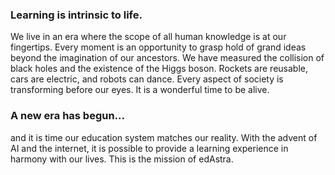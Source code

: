 ### Learning is intrinsic to life.

We live in an era where the scope of all human knowledge is at our fingertips. Every moment is an opportunity to grasp hold of grand ideas beyond the imagination of our ancestors. We have measured the collision of black holes and the existence of the Higgs boson. Rockets are reusable, cars are electric, and robots can dance. Every aspect of society is transforming before our eyes. It is a wonderful time to be alive.

### A new era has begun...

and it is time our education system matches our reality. With the advent of AI and the internet, it is possible to provide a learning experience in harmony with our lives. This is the mission of edAstra.
